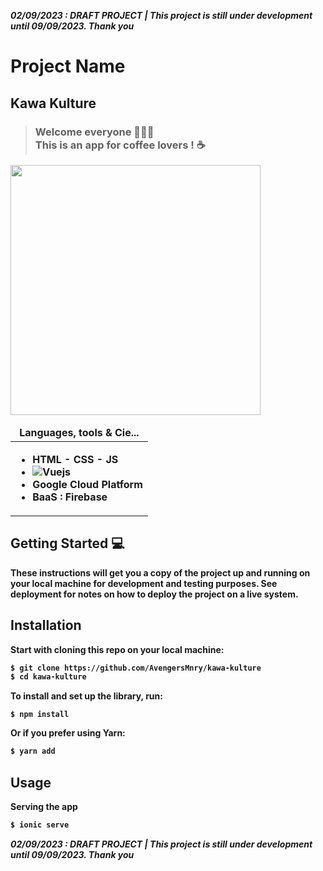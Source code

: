 ***02/09/2023 : DRAFT PROJECT | This project is still under development until 09/09/2023. Thank you***
# Project Name

## Kawa Kulture
> <h3>Welcome everyone 👋🏼🙂</br>This is an app for coffee lovers ! ☕️</h3>
<img src="https://media.giphy.com/media/3jVT4U5bilspG/giphy.gif" width="400" height="400">

<table>
  <thead align="center">
    <tr border: none;>
      <td><b>Languages, tools & Cie...</b></td>
    </tr>
  </thead>
  <tbody>
    <tr>
      <td><b>
        <ul>
          <li>HTML - CSS - JS</li>
          <li><img alt="Vuejs" src="https://img.shields.io/badge/-Vuejs-green?style=flat-square" /></li>
          <li>Google Cloud Platform</li>
          <li>BaaS : Firebase</li>
        </ul>
      </td><b>
    </tr>
  </tbody>
</table>


## Getting Started 💻

These instructions will get you a copy of the project up and running on your local machine for development and testing purposes. See deployment for notes on how to deploy the project on a live system.

## Installation

Start with cloning this repo on your local machine:

```sh
$ git clone https://github.com/AvengersMnry/kawa-kulture
$ cd kawa-kulture
```

To install and set up the library, run:

```
$ npm install
```

Or if you prefer using Yarn:

```sh
$ yarn add
```

## Usage

Serving the app

```sh
$ ionic serve
```

***02/09/2023 : DRAFT PROJECT | This project is still under development until 09/09/2023. Thank you***
